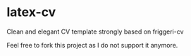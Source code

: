 # latex-cv
Clean and elegant CV template strongly based on friggeri-cv

Feel free to fork this project as I do not support it anymore.
